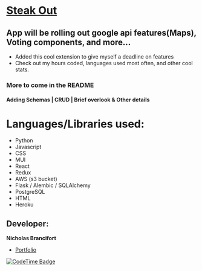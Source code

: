 
# [Steak Out](https://steakout-db59827f2430.herokuapp.com/)

## App will be rolling out google api features(Maps), Voting components, and more...

* Added this cool extension to give myself a deadline on features
* Check out my hours coded, languages used most often, and other cool stats.

### More to come in the README
#### Adding Schemas | CRUD | Brief overlook & Other details

# Languages/Libraries used:
 * Python
 * Javascript
 * CSS
 * MUI
 * React
 * Redux
 * AWS (s3 bucket)
 * Flask / Alembic / SQLAlchemy
 * PostgreSQL
 * HTML
 * Heroku


## Developer:
  **Nicholas Brancifort**
  
   * [Portfolio](https://brancifortnick.github.io/)




[![CodeTime Badge](https://img.shields.io/endpoint?style=social&color=222&url=https%3A%2F%2Fapi.codetime.dev%2Fshield%3Fid%3D29969%26project%3D%26in=0)](https://codetime.dev)


